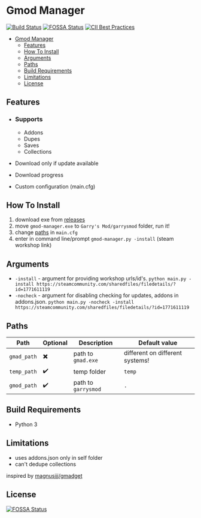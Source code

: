 # Gmod Manager

[![Build Status](https://travis-ci.com/SupinePandora43/gmod-manager.svg?branch=master)](https://travis-ci.com/SupinePandora43/gmod-manager)
[![FOSSA Status](https://app.fossa.io/api/projects/git%2Bgithub.com%2FSupinePandora43%2Fgmod-manager.svg?type=shield)](https://app.fossa.io/projects/git%2Bgithub.com%2FSupinePandora43%2Fgmod-manager?ref=badge_shield)
[![CII Best Practices](https://bestpractices.coreinfrastructure.org/projects/2941/badge)](https://bestpractices.coreinfrastructure.org/projects/2941)

- [Gmod Manager](#Gmod-Manager)
  - [Features](#Features)
  - [How To Install](#How-To-Install)
  - [Arguments](#Arguments)
  - [Paths](#Paths)
  - [Build Requirements](#Build-Requirements)
  - [Limitations](#Limitations)
  - [License](#License)

## Features

- ### Supports

  - Addons
  - Dupes
  - Saves
  - Collections
- Download only if update available
- Download progress
- Custom configuration (main.cfg)

## How To Install

1. download exe from [releases](https://github.com/SupinePandora43/gmod-manager/releases)
2. move `gmod-manager.exe` to `Garry's Mod/garrysmod` folder, run it!
3. change [paths](#Paths) in `main.cfg`
4. enter in command line/prompt `gmod-manager.py -install` (steam workshop link)

## Arguments

- `-install` - argument for providing workshop urls/id's. `python main.py -install https://steamcommunity.com/sharedfiles/filedetails/?id=1771611119`
- `-nocheck` - argument for disabling checking for updates, addons in addons.json. `python main.py -nocheck -install https://steamcommunity.com/sharedfiles/filedetails/?id=1771611119`

## Paths

| Path        | Optional                 | Description         | Default value                   |
| ----------- | ------------------------ | ------------------- | ------------------------------- |
| `gmad_path` | :heavy_multiplication_x: | path to `gmad.exe`  | different on different systems! |
| `temp_path` | :heavy_check_mark:       | temp folder         | `temp`                          |
| `gmod_path` | :heavy_check_mark:       | path to `garrysmod` | `.`                             |

## Build Requirements

- Python 3

## Limitations

- uses addons.json only in self folder
- can't dedupe collections

inspired by [magnusjjj/gmadget](https://github.com/magnusjjj/gmadget)

## License

[![FOSSA Status](https://app.fossa.io/api/projects/git%2Bgithub.com%2FSupinePandora43%2Fgmod-manager.svg?type=large)](https://app.fossa.io/projects/git%2Bgithub.com%2FSupinePandora43%2Fgmod-manager?ref=badge_large)
